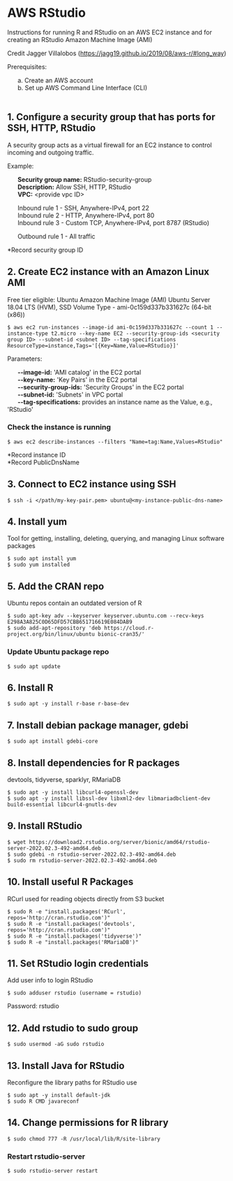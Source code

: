 # AWS RStudio

Instructions for running R and RStudio on an AWS EC2 instance and for creating an RStudio Amazon Machine Image (AMI)

Credit Jagger Villalobos (https://jagg19.github.io/2019/08/aws-r/#long_way)

Prerequisites:

&nbsp;&nbsp;&nbsp;&nbsp;&nbsp;&nbsp;a. Create an AWS account  
&nbsp;&nbsp;&nbsp;&nbsp;&nbsp;&nbsp;b. Set up AWS Command Line Interface (CLI)<br/><br/>  

## 1. Configure a security group that has ports for SSH, HTTP, RStudio<br/>

A security group acts as a virtual firewall for an EC2 instance to control incoming and outgoing traffic.  

Example:  

&nbsp;&nbsp;&nbsp;&nbsp;&nbsp;&nbsp;**Security group name:** RStudio-security-group  
&nbsp;&nbsp;&nbsp;&nbsp;&nbsp;&nbsp;**Description:** Allow SSH, HTTP, RStudio  
&nbsp;&nbsp;&nbsp;&nbsp;&nbsp;&nbsp;**VPC:** &lt;provide vpc ID&gt;

&nbsp;&nbsp;&nbsp;&nbsp;&nbsp;&nbsp;Inbound rule 1 - SSH, Anywhere-IPv4, port 22  
&nbsp;&nbsp;&nbsp;&nbsp;&nbsp;&nbsp;Inbound rule 2 - HTTP, Anywhere-IPv4, port 80  
&nbsp;&nbsp;&nbsp;&nbsp;&nbsp;&nbsp;Inbound rule 3 - Custom TCP, Anywhere-IPv4, port 8787 (RStudio)

&nbsp;&nbsp;&nbsp;&nbsp;&nbsp;&nbsp;Outbound rule 1 - All traffic

*Record security group ID  

## 2. Create EC2 instance with an Amazon Linux AMI

Free tier eligible: Ubuntu Amazon Machine Image (AMI) Ubuntu Server 18.04 LTS (HVM), SSD Volume Type - ami-0c159d337b331627c (64-bit (x86))  

```
$ aws ec2 run-instances --image-id ami-0c159d337b331627c --count 1 --instance-type t2.micro --key-name EC2 --security-group-ids <security group ID> --subnet-id <subnet ID> --tag-specifications ResourceType=instance,Tags='[{Key=Name,Value=RStudio}]'
```  

Parameters:

&nbsp;&nbsp;&nbsp;&nbsp;&nbsp;&nbsp;**--image-id:** 'AMI catalog' in the EC2 portal   
&nbsp;&nbsp;&nbsp;&nbsp;&nbsp;&nbsp;**--key-name:** 'Key Pairs' in the EC2 portal  
&nbsp;&nbsp;&nbsp;&nbsp;&nbsp;&nbsp;**--security-group-ids:** 'Security Groups' in the EC2 portal   
&nbsp;&nbsp;&nbsp;&nbsp;&nbsp;&nbsp;**--subnet-id:** 'Subnets' in VPC portal  
&nbsp;&nbsp;&nbsp;&nbsp;&nbsp;&nbsp;**--tag-specifications:** provides an instance name as the Value, e.g., 'RStudio'

### Check the instance is running  

```
$ aws ec2 describe-instances --filters "Name=tag:Name,Values=RStudio"
```

*Record instance ID  
*Record PublicDnsName  

## 3. Connect to EC2 instance using SSH  

```
$ ssh -i </path/my-key-pair.pem> ubuntu@<my-instance-public-dns-name>
```  

## 4. Install yum  

Tool for getting, installing, deleting, querying, and managing Linux software packages  

```
$ sudo apt install yum  
$ sudo yum installed
```  

## 5. Add the CRAN repo  

Ubuntu repos contain an outdated version of R  

```
$ sudo apt-key adv --keyserver keyserver.ubuntu.com --recv-keys E298A3A825C0D65DFD57CBB651716619E084DAB9
$ sudo add-apt-repository 'deb https://cloud.r-project.org/bin/linux/ubuntu bionic-cran35/'
```

### Update Ubuntu package repo  

```
$ sudo apt update
```  

## 6. Install R  

```
$ sudo apt -y install r-base r-base-dev
```  

## 7. Install debian package manager, gdebi  

```
$ sudo apt install gdebi-core
```  

## 8. Install dependencies for R packages  

devtools, tidyverse, sparklyr, RMariaDB  

```
$ sudo apt -y install libcurl4-openssl-dev 
$ sudo apt -y install libssl-dev libxml2-dev libmariadbclient-dev build-essential libcurl4-gnutls-dev
```  

## 9. Install RStudio  

```
$ wget https://download2.rstudio.org/server/bionic/amd64/rstudio-server-2022.02.3-492-amd64.deb
$ sudo gdebi -n rstudio-server-2022.02.3-492-amd64.deb
$ sudo rm rstudio-server-2022.02.3-492-amd64.deb
```  

## 10. Install useful R Packages  

RCurl used for reading objects directly from S3 bucket  

```
$ sudo R -e "install.packages('RCurl', repos='http://cran.rstudio.com')"
$ sudo R -e "install.packages('devtools', repos='http://cran.rstudio.com')"
$ sudo R -e "install.packages('tidyverse')"
$ sudo R -e "install.packages('RMariaDB')"
```  

## 11. Set RStudio login credentials  

Add user info to login RStudio 

```
$ sudo adduser rstudio (username = rstudio)
```
Password: rstudio  

## 12. Add rstudio to sudo group  

```
$ sudo usermod -aG sudo rstudio
```  

## 13. Install Java for RStudio  

Reconfigure the library paths for RStudio use

```
$ sudo apt -y install default-jdk
$ sudo R CMD javareconf
```  

## 14. Change permissions for R library  

```
$ sudo chmod 777 -R /usr/local/lib/R/site-library
```  

### Restart rstudio-server  

```
$ sudo rstudio-server restart
```
